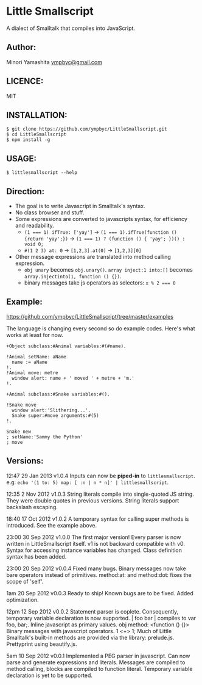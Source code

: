 Little Smallscript
==================
A dialect of Smalltalk that compiles into JavaScript.

Author:
-------
Minori Yamashita <ympbyc@gmail.com>

LICENCE:
--------
MIT

INSTALLATION:
-------------

```shell
$ git clone https://github.com/ympbyc/LittleSmallscript.git
$ cd LittleSmallscript
$ npm install -g
```

USAGE:
------

```shell
$ littlesmallscript --help
```

Direction:
----------
* The goal is to write Javascript in Smalltalk's syntax.
* No class browser and stuff.
* Some expressions are converted to javascripts syntax, for efficiency and readability.
  * `(1 === 1) ifTrue: ['yay']` -> `(1 === 1).ifTrue(function () {return 'yay';})` -> `(1 === 1) ? (function () { 'yay'; })() : void 0;`
  * `#(1 2 3) at: 0` -> `[1,2,3].at(0)` -> `[1,2,3][0]`
* Other message expressions are translated into method calling expression.
  * `obj unary` becomes `obj.unary()`. `array inject:1 into:[]` becomes `array.injectinto(1, function () {})`.
  * binary messages take js operators as selectors: `x % 2 === 0`

Example:
--------
https://github.com/ympbyc/LittleSmallscript/tree/master/examples

The language is changing every second so do example codes. Here's what works at least for now.

```smalltalk
+Object subclass:#Animal variables:#(#name).

!Animal setName: aName
  name := aName
!.
!Animal move: metre
  window alert: name + ' moved ' + metre + 'm.'
!.

+Animal subclass:#Snake variables:#().

!Snake move
  window alert:'Slithering...'.
  Snake super:#move arguments:#(5)
!.

Snake new
; setName:'Sammy the Python'
; move
```

Versions:
----------

12:47 29 Jan 2013
v1.0.4
Inputs can now be **piped-in** to `littlesmallscript`. e.g: `echo '(1 to: 5) map: [ :n | n * n]' | littlesmallscript`.

12:35 2 Nov 2012
v1.0.3
String literals compile into single-quoted JS string. They were double quotes in previous versions.
String literals support backslash escaping.

18:40 17 Oct 2012
v1.0.2
A temporary syntax for calling super methods is introduced. See the example above.

23:00 30 Sep 2012
v1.0.0
The first major version!
Every parser is now written in LittleSmallscript itself.
v1 is not backward compatible with v0.
Syntax for accessing instance variables has changed.
Class definition syntax has been added.

23:00 20 Sep 2012
v0.0.4
Fixed many bugs.
Binary messages now take bare operators instead of primitives.
method:at: and method:dot: fixes the scope of 'self'.

1am 20 Sep 2012
v0.0.3
Ready to ship! Known bugs are to be fixed.
Added optimization.

12pm 12 Sep 2012
v0.0.2
Statement parser is coplete.
Consequently, temporary variable declaration is now supported. | foo bar | compiles to var foo, bar;.
Inline javascript as primary values. obj method: <function () {}>
Binary messages with javascript operators. 1 <+> 1;
Much of Little Smalltalk's built-in methods are provided via the library: prelude.js.
Prettyprint using beautify.js.

5am 10 Sep 2012
v0.0.1
Implemented a PEG parser in javascript.
Can now parse and generate expressions and literals.
Messages are compiled to method calling, blocks are compiled to function literal.
Temporary variable declaration is yet to be supported.
